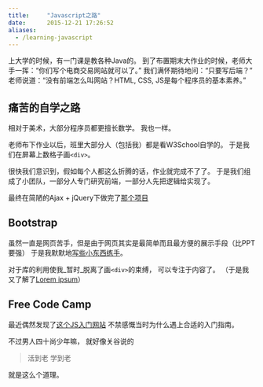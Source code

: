 ```yaml
---
title:     "Javascript之路"
date:      2015-12-21 17:26:52
aliases:
  - /learning-javascript
---
```


上大学的时候，有一门课是教各种Java的。
到了布置期末大作业的时候，老师大手一挥：“你们写个电商交易网站就可以了。”
我们满怀期待地问：“只要写后端？”
老师说道：“没有前端怎么叫网站？HTML, CSS, JS是每个程序员的基本素养。”

<!--more-->

## 痛苦的自学之路

相对于美术，大部分程序员都更擅长数学。
我也一样。

老师布下作业以后，班里大部分人（包括我）都是看W3School自学的。
于是我们在屏幕上数格子画`<div>`。

很快我们意识到，假如每个人都这么折腾的话，作业就完成不了了。
于是我们组成了小团队，一部分人专门研究前端，一部分人先把逻辑给实现了。

最终在简陋的Ajax + jQuery下做完了[那个项目][iprs]


## Bootstrap

虽然一直是网页苦手，但是由于网页其实是最简单而且最方便的展示手段（比PPT要强）
于是我默默地[写些小东西练手][teampicker]。

对于库的利用使我_暂时_脱离了画`<div>`的束缚，
可以专注于内容了。
（于是我又了解了[Lorem ipsum][lorem_ipsum]）


## Free Code Camp

最近偶然发现了[这个JS入门网站][free_code_camp]
不禁感慨当时为什么遇上合适的入门指南。

不过男人四十尚少年嘛，
就好像关谷说的

> 活到老 学到老

就是这么个道理。

[iprs]:             https://github.com/Water-Drop/iprs
[teampicker]:       /teampicker
[lorem_ipsum]:      https://en.wikipedia.org/wiki/Lorem_ipsum
[free_code_camp]:   https://www.freecodecamp.com/
